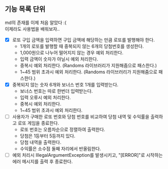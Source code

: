 ## 기능 목록 단위

md의 존재를 이제 처음 알았다 :( \
이제라도 사용법을 배워보자..

- [x] 로또 구입 금액을 입력하면 구입 금액에 해당하는 만큼 로또를 발행해야 한다.
  - 1개의 로또를 발행할 때 중복되지 않는 6개의 당첨번호를 생성한다.
  - 1,000원으로 나누어 떨어지지 않는 경우 예외 처리한다.
  - 입력 금액이 숫자가 아닐시 예외 처리한다.
  - 중복시 예외 처리한다. (Randoms 라이브러리가 지원해줌으로 패스한다.)
  - 1~45 범위 초과시 예외 처리한다. (Randoms 라이브러리가 지원해줌으로 패스한다.)
- [x] 중복되지 않는 숫자 6개와 보너스 번호 1개를 입력받는다.
  - 보너스 번호는 따로 한번더 입력받는다.
  - 입력 오류시 예외 처리한다.
  - 중복시 예외 처리한다.
  - 1~45 범위 초과시 예외 처리한다.
- [ ] 사용자가 구매한 로또 번호와 당첨 번호를 비교하여 당첨 내역 및 수익률을 출력하고 로또 게임을 종료한다.
  - 로또 번호는 오름차순으로 정렬하여 출력한다.
  - 당첨은 1등부터 5등까지 있다.
  - 당첨 내역을 출력한다.
  - 수익률은 소수점 둘째 자리에서 반올림한다.
- [ ] 예외 처리시 IllegalArgumentException를 발생시키고, "[ERROR]"로 시작하는 에러 메시지를 출력 후 종료한다.